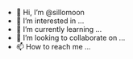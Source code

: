 - 👋 Hi, I’m @sillomoon
- 👀 I’m interested in ...
- 🌱 I’m currently learning ...
- 💞️ I’m looking to collaborate on ...
- 📫 How to reach me ...

<!---
sillomoon/sillomoon is a ✨ special ✨ repository because its `README.md` (this file) appears on your GitHub profile.
You can click the Preview link to take a look at your changes.
--->
